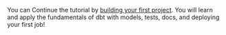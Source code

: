 You can Continue the tutorial by [building your first project](/get-started/getting-started/building-your-first-project/build-your-first-models). You will learn and apply the fundamentals of dbt with models, tests, docs, and deploying your first job!
